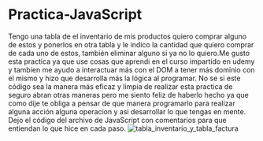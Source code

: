 # Practica-JavaScript
Tengo una tabla de el inventario de mis productos quiero comprar alguno de estos y ponerlos en otra tabla y le indico la cantidad que quiero comprar de cada uno de estos, 
también eliminar alguno si ya no lo quiero.Me gusto esta practica ya que use cosas que aprendi en el curso impartido en udemy y tambien me ayudo a interactuar más con el 
DOM a tener más dominio con el mismo y hizo que desarrolla más la lógica al programar. 
No se si este código sea la manera más eficaz y limpia de realizar esta practica de seguro abran otras maneras pero me siento feliz de haberlo hecho ya que como dije te obliga
a pensar de que manera programarlo para realizar alguna acción alguna operacion y asi desarrollar lo que tengas en mente.
Dejo el código del archivo de JavaScript con comentarios para que entiendan lo que hice en cada paso.
![tabla_inventario_y_tabla_factura](https://user-images.githubusercontent.com/49293335/105216535-b2190f80-5b20-11eb-8b4b-3ef4fb31f80f.png)
